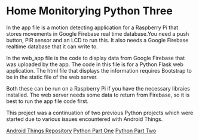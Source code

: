 # Home Monitorying Python Three

In the app file is a motion detecting application for a Raspberry Pi that stores movements in Google Firebase real time database.You need a push button, PIR sensor and an LCD to run this. It also needs a Google Firebase realtime database
that it can write to.

In the web_app file is the code to display data from Google Firebase that was uploaded by the app. The code in this
file is for a Python Flask web application. The html file that displays the information requires Bootstrap to be in
the static file of the web server.

Both these can be run on a Raspberry Pi if you have the necessary libraies installed. The web server needs some
data to return from Firebase, so it is best to run the app file code first.

This project was a continuation of two previous Python projects which were started due to various issues encountered with Android Things.

[Android Things Repository](https://github.com/aldersjus/Home-Monitoring-Android-Things)
[Python Part One](https://github.com/aldersjus/Home-Monitoring-Python)
[Python Part Two](https://github.com/aldersjus/Home-Monitoring-Python-Two)

